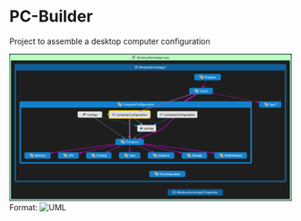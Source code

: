 # PC-Builder
Project to assemble a desktop computer configuration

![UML](/PCConfig.png)
Format: ![UML](#)
